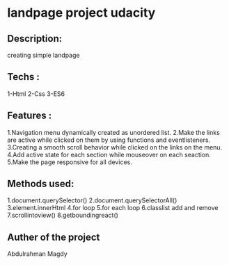 # landpage project udacity

## Description:

creating simple landpage

## Techs :

1-Html
2-Css
3-ES6

## Features :

1.Navigation menu dynamically created as unordered list.
2.Make the links are active while clicked on them by using functions and eventlisteners.
3.Creating a smooth scroll behavior while clicked on the links on the menu.
4.Add active state for each section while mouseover on each seaction.
5.Make the page responsive for all devices.

## Methods used:

1.document.querySelector()
2.document.querySelectorAll()
3.element.innerHtml
4.for loop
5.for each loop
6.classlist add and remove
7.scrollintoview()
8.getboundingreact()

## Auther of the project

Abdulrahman Magdy
